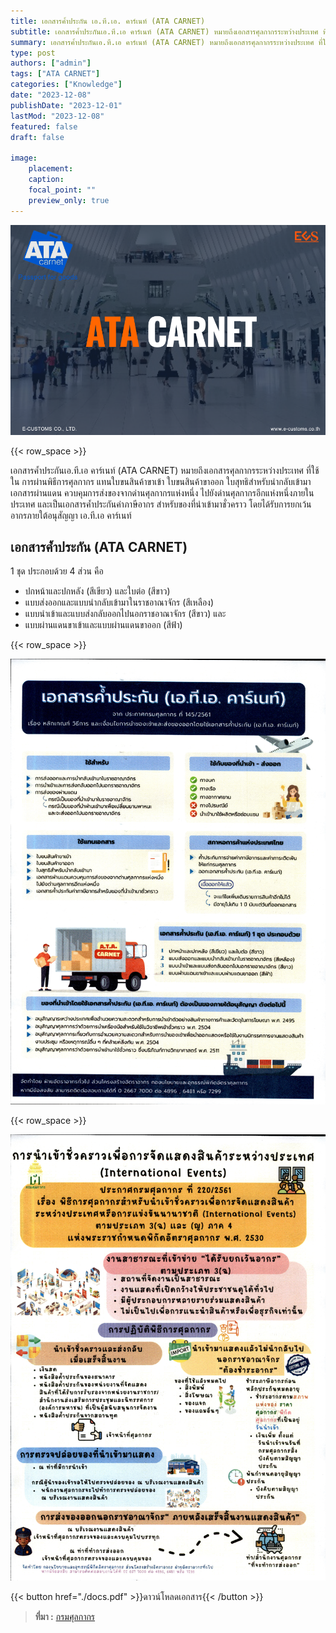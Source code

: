 ```yaml
---
title: เอกสารค้ำประกัน เอ.ที.เอ. คาร์เนท์ (ATA CARNET)
subtitle: เอกสารค้ำประกันเอ.ที.เอ คาร์เนท์ (ATA CARNET) หมายถึงเอกสารศุลกากรระหว่างประเทศ ที่ใช้ใน การผ่านพิธีการศุลกากรแทนใบขนสินค้าขาเข้า ใบขนสินค้าขาออก ใบสุทธิสำหรับนำกลับเข้ามา เอกสารผ่านแดนควบคุมการส่งของจากด่านศุลกากรแห่งหนึ่งไปยังด่านศุลกากรอีกแห่งหนึ่งภายในประเทศ และเป็นเอกสารค้ำประกันค่าภาษีอากรสำหรับของที่นำเข้ามาชั่วคราวโดยได้รับการยกเว้นอากรภายใต้อนุสัญญาเอ.ที.เอ คาร์เนท์
summary: เอกสารค้ำประกันเอ.ที.เอ คาร์เนท์ (ATA CARNET) หมายถึงเอกสารศุลกากรระหว่างประเทศ ที่ใช้ใน การผ่านพิธีการศุลกากรแทนใบขนสินค้าขาเข้า ใบขนสินค้าขาออก ใบสุทธิสำหรับนำกลับเข้ามา เอกสารผ่านแดนควบคุมการส่งของจากด่านศุลกากรแห่งหนึ่งไปยังด่านศุลกากรอีกแห่งหนึ่งภายในประเทศ และเป็นเอกสารค้ำประกันค่าภาษีอากรสำหรับของที่นำเข้ามาชั่วคราวโดยได้รับการยกเว้นอากรภายใต้อนุสัญญาเอ.ที.เอ คาร์เนท์
type: post
authors: ["admin"]
tags: ["ATA CARNET"]
categories: ["Knowledge"]
date: "2023-12-08"
publishDate: "2023-12-01"
lastMod: "2023-12-08"
featured: false
draft: false

image:
    placement:
    caption: 
    focal_point: ""
    preview_only: true
---
```


![](featured.png)

{{< row_space >}}

เอกสารค้ำประกันเอ.ที.เอ คาร์เนท์ (ATA CARNET) หมายถึงเอกสารศุลกากรระหว่างประเทศ ที่ใช้ใน การผ่านพิธีการศุลกากร แทนใบขนสินค้าขาเข้า ใบขนสินค้าขาออก ใบสุทธิสำหรับนำกลับเข้ามา เอกสารผ่านแดน ควบคุมการส่งของจากด่านศุลกากรแห่งหนึ่ง ไปยังด่านศุลกากรอีกแห่งหนึ่งภายในประเทศ และเป็นเอกสารค้ำประกันค่าภาษีอากร สำหรับของที่นำเข้ามาชั่วคราว โดยได้รับการยกเว้นอากรภายใต้อนุสัญญา เอ.ที.เอ คาร์เนท์

## เอกสารค้ำประกัน (ATA CARNET) 
1 ชุด ประกอบด้วย 4 ส่วน คือ

- ปกหน้าและปกหลัง (สีเขียว) และใบต่อ (สีขาว)
- แบบส่งออกและแบบนำกลับเข้ามาในราชอาณาจักร (สีเหลือง)
- แบบนำเข้าและแบบส่งกลับออกไปนอกราชอาณาจักร (สีขาว) และ
- แบบผ่านแดนขาเข้าและแบบผ่านแดนขาออก (สีฟ้า)

{{< row_space >}}

![](./img/docspng_Page1.png)

{{< row_space >}}

![](./img/docspng_Page2.png)

{{< button href="./docs.pdf" >}}ดาวน์โหลดเอกสาร{{< /button >}}

> **ที่มา :** [กรมศุลกากร](https://www.customs.go.th/cont_strc_simple_with_date.php?current_id=14232932414d505f46464a4f464a4f)  

